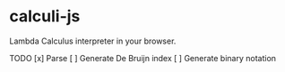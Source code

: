 # calculi-js
Lambda Calculus interpreter in your browser.

TODO
[x] Parse
[ ] Generate De Bruijn index
[ ] Generate binary notation
